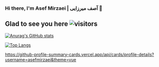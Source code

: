 ### Hi there, I'm Asef Mirzaei | آصف میرزایی 👋

## Glad to see you here ![visitors](https://visitor-badge.glitch.me/badge?page_id=asefmirzaei)

[![Anurag's GitHub stats](https://github-readme-stats.vercel.app/api?username=asefmirzaei&count_private=true&show_icons=true&theme=tokyonight)](https://github.com/anuraghazra/github-readme-stats)

[![Top Langs](https://github-readme-stats.vercel.app/api/top-langs/?username=asefmirzaei&layout=compact)](https://github.com/anuraghazra/github-readme-stats)

https://github-profile-summary-cards.vercel.app/api/cards/profile-details?username=asefmirzaei&theme=vue
<!--
**asefmirzaei/asefmirzaei** is a ✨ _special_ ✨ repository because its `README.md` (this file) appears on your GitHub profile.

Here are some ideas to get you started:

- 🔭 I’m currently working on ...
- 🌱 I’m currently learning ...
- 👯 I’m looking to collaborate on ...
- 🤔 I’m looking for help with ...
- 💬 Ask me about ...
- 📫 How to reach me: ...
- 😄 Pronouns: ...
- ⚡ Fun fact: ...
-->
